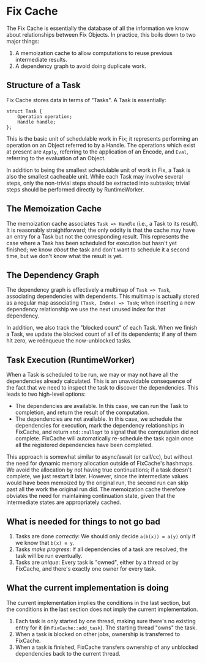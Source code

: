# Fix Cache
The Fix Cache is essentially the database of all the information we know about
relationships between Fix Objects.  In practice, this boils down to two major
things:
1. A memoization cache to allow computations to reuse previous intermediate
   results.
2. A dependency graph to avoid doing duplicate work.

## Structure of a Task

Fix Cache stores data in terms of "Tasks".  A Task is essentially:
```
struct Task {
    Operation operation;
    Handle handle;
};
```

This is the basic unit of schedulable work in Fix; it represents performing an
operation on an Object referred to by a Handle.  The operations which exist at
present are `Apply`, referring to the application of an Encode, and `Eval`,
referring to the evaluation of an Object.

In addition to being the smallest schedulable unit of work in Fix, a Task is
also the smallest cacheable unit.  While each Task may involve several steps,
only the non-trivial steps should be extracted into subtasks; trivial steps
should be performed directly by RuntimeWorker.

## The Memoization Cache

The memoization cache associates `Task => Handle` (i.e., a Task to its result).
It is reasonably straightforward; the only oddity is that the cache may have an
entry for a Task but not the corresponding result.  This represents the case
where a Task has been scheduled for execution but hasn't yet finished; we know
_about_ the task and don't want to schedule it a second time, but we don't know
what the result is yet.

## The Dependency Graph

The dependency graph is effectively a multimap of `Task => Task`, associating
dependencies with dependents.  This multimap is actually stored as a regular
map associating `(Task, Index) => Task`; when inserting a new dependency
relationship we use the next unused index for that dependency.

In addition, we also track the "blocked count" of each Task.  When we finish a
Task, we update the blocked count of all of its dependents; if any of them hit
zero, we reënqueue the now-unblocked tasks.

## Task Execution (RuntimeWorker)

When a Task is scheduled to be run, we may or may not have all the dependencies
already calculated.  This is an unavoidable consequence of the fact that we
need to inspect the task to discover the dependencies.  This leads to two
high-level options:
* The dependencies are available.  In this case, we can run the Task to
  completion, and return the result of the computation.
* The dependencies are not available.  In this case, we schedule the
  dependencies for execution, mark the dependency relationships in FixCache,
  and return `std::nullopt` to signal that the computation did not complete.
  FixCache will automatically re-schedule the task again once all the
  registered dependencies have been completed.

This approach is somewhat similar to async/await (or call/cc), but without the
need for dynamic memory allocation outside of FixCache's hashmaps.  We avoid
the allocation by not having true continuations; if a task doesn't complete, we
just restart it later.  However, since the intermediate values would have been
memoized by the original run, the second run can skip past all the work the
original run did.  The memoization cache therefore obviates the need for
maintaining continuation state, given that the intermediate states are
appropriately cached.

## What is needed for things to not go bad
1. Tasks are done *correctly*: We should only decide `a(b(x)) ≡ a(y)` only if
   we know that `b(x) ≡ y`.
2. Tasks *make progress*: If all dependencies of a task are resolved, the task
   will be run eventually.
3. Tasks are *unique*: Every task is "owned", either by a thread or by
   FixCache, and there's exactly one owner for every task.

## What the current implementation is doing
The current implementation implies the conditions in the last section, but the
conditions in the last section does not imply the current implementation.
1. Each task is only started by one thread, making sure there's no existing
   entry for it (in `FixCache::add_task`).  The starting thread "owns" the
   task.
2. When a task is blocked on other jobs, ownership is transferred to FixCache.
3. When a task is finished, FixCache transfers ownership of any unblocked
   dependencies back to the current thread.
